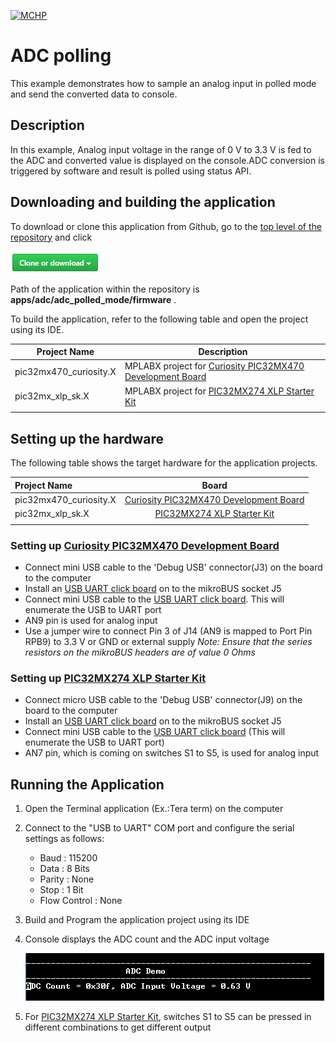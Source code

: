 [![MCHP](https://www.microchip.com/ResourcePackages/Microchip/assets/dist/images/logo.png)](https://www.microchip.com)

# ADC polling

This example demonstrates how to sample an analog input in polled mode and send the converted data to console.

## Description

In this example, Analog input voltage in the range of 0 V to 3.3 V is fed to the ADC and converted value is displayed on the console.ADC conversion is triggered by software and result is polled using status API.

## Downloading and building the application

To download or clone this application from Github, go to the [top level of the repository](https://github.com/Microchip-MPLAB-Harmony/csp_apps_pic32mx) and click

![clone](../../../docs/images/clone.png)

Path of the application within the repository is **apps/adc/adc_polled_mode/firmware** .

To build the application, refer to the following table and open the project using its IDE.

| Project Name      | Description                                    |
| ----------------- | ---------------------------------------------- |
| pic32mx470_curiosity.X | MPLABX project for [Curiosity PIC32MX470 Development Board](https://www.microchip.com/Developmenttools/ProductDetails/dm320103) |
| pic32mx_xlp_sk.X | MPLABX project for [PIC32MX274 XLP Starter Kit](https://www.microchip.com/DevelopmentTools/ProductDetails/DM320105) |
|||

## Setting up the hardware

The following table shows the target hardware for the application projects.

| Project Name| Board|
|:---------|:---------:|
| pic32mx470_curiosity.X | [Curiosity PIC32MX470 Development Board](https://www.microchip.com/Developmenttools/ProductDetails/dm320103) |
| pic32mx_xlp_sk.X | [PIC32MX274 XLP Starter Kit](https://www.microchip.com/DevelopmentTools/ProductDetails/DM320105) |
|||

### Setting up [Curiosity PIC32MX470 Development Board](https://www.microchip.com/Developmenttools/ProductDetails/dm320103)

- Connect mini USB cable to the 'Debug USB' connector(J3) on the board to the computer
- Install an [USB UART click board](https://www.mikroe.com/usb-uart-click) on to the mikroBUS socket J5
- Connect mini USB cable to the [USB UART click board](https://www.mikroe.com/usb-uart-click). This will enumerate the USB to UART port
- AN9 pin is used for analog input
- Use a jumper wire to connect Pin 3 of J14 (AN9 is mapped to Port Pin RPB9) to 3.3 V or GND or external supply
  *Note: Ensure that the series resistors on the mikroBUS headers are of value 0 Ohms*

### Setting up [PIC32MX274 XLP Starter Kit](https://www.microchip.com/DevelopmentTools/ProductDetails/DM320105)

- Connect micro USB cable to the 'Debug USB' connector(J9) on the board to the computer
- Install an [USB UART click board](https://www.mikroe.com/usb-uart-click) on to the mikroBUS socket J5
- Connect mini USB cable to the [USB UART click board](https://www.mikroe.com/usb-uart-click) (This will enumerate the USB to UART port)
- AN7 pin, which is coming on switches S1 to S5, is used for analog input

## Running the Application

1. Open the Terminal application (Ex.:Tera term) on the computer
2. Connect to the "USB to UART" COM port and configure the serial settings as follows:
    - Baud : 115200
    - Data : 8 Bits
    - Parity : None
    - Stop : 1 Bit
    - Flow Control : None
3. Build and Program the application project using its IDE
4. Console displays the ADC count and the ADC input voltage

    ![output](images/output_adc_polled_mode.png)

5. For [PIC32MX274 XLP Starter Kit](https://www.microchip.com/DevelopmentTools/ProductDetails/DM320105), switches S1 to S5 can be pressed in different combinations to get different output
